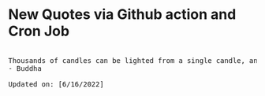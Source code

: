 # New Quotes via Github action and Cron Job

<pre>
<!-- #quote -->
Thousands of candles can be lighted from a single candle, and the life of the candle will not be shortened. Happiness never decreases by being shared.
- Buddha

Updated on: [6/16/2022]
<!-- #quoteEnd -->
</pre>
